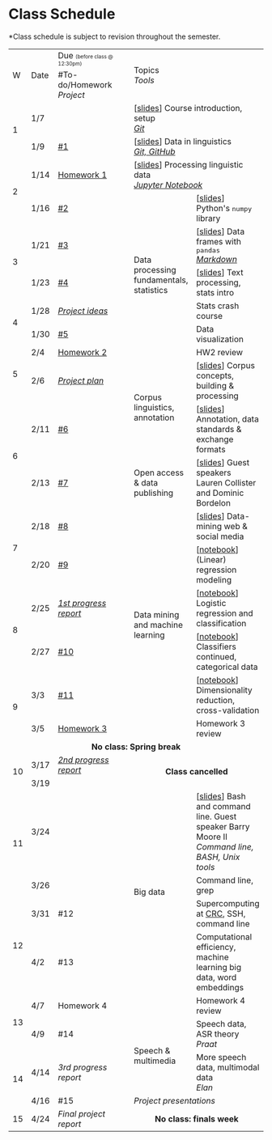 # Class Schedule

*Class schedule is subject to revision throughout the semester.

<table class="grey" style="table-layout: fixed;">

<colgroup>
<col style="width: 32px;"/>
<col style="width: 45px;"/>
<col style="width: 200px;"/>
<col style="width: 100px;"/>
<col />
</colgroup>

<tbody>
<tr>
<td class="greyout" rowspan="2">W</td>
<td class="greyout" rowspan="2">Date</td>
<td class="greyout">Due <font size="1">(before class @ 12:30pm)</font></td>
<td class="greyout" rowspan="2" colspan="2">Topics <div class="right"><i>Tools</i></div></td>
</tr>

<tr>
<td class="greyout">#To-do/Homework <div class="right"><i>Project</i></div></td>
</tr>

<!-- <tr><td colspan="5" class="blank"></td></tr> -->

<tr>
<td rowspan="2">1</td>
<td>1/7</td>
<td></td>
<td colspan="2"> [<a href="Slides/lecture1.pdf">slides</a>] Course introduction, setup
<div class="right"><i><a href="resources.md#git">Git</a></i></div>
</td>
</tr>

<tr>
<td>1/9</td>
<td><a href="todo.md#todo1">#1</a></td>
<td colspan="2"> [<a href="Slides/lecture2.pdf">slides</a>] Data in linguistics
<div class="right"><i><a href="resources.md#git">Git, GitHub</a></i></div>
</td>
</tr>

<tr>
<td rowspan="2">2</td>
<td>1/14</td>
<td><a href="Homeworks/hw1.md">Homework 1</a></td>
<td colspan="2"> [<a href="Slides/lecture3.pdf">slides</a>] Processing linguistic data
<div class="right"><i><a href="resources.md#jupyter">Jupyter Notebook</a></i></div>
</td>
</tr>

<tr>
<td>1/16</td>
<td><a href="todo.md#todo2">#2</a></td>
<td rowspan="6">Data processing fundamentals, statistics</td>
<td>[<a href="Slides/lecture4.pdf">slides</a>] Python's <tt>numpy</tt> library</td>
</tr>

<tr>
<td rowspan="2">3</td>
<td>1/21</td>
<td><a href="todo.md#todo3">#3</a></td>
<!-- -->
<td>[<a href="Slides/lecture5-starr.pdf">slides</a>] Data frames with <tt>pandas</tt>
<div class="right"><i><a href="resources.md#markdown">Markdown</a></i></div>
</td>
</tr>

<tr>
<td>1/23</td>
<td><a href="todo.md#todo4">#4</a></td>
<!-- -->
<td>[<a href="Slides/lecture6.pdf">slides</a>] Text processing, stats intro
</td>
</tr>

<tr>
<td rowspan="2">4</td>
<td>1/28</td>
<td><div class="right"><i><a href="project.md#ideas">Project ideas</a></i></div></td>
<!-- -->
<td>Stats crash course</td>
</tr>

<tr>
<td>1/30</td>
<td><a href="todo.md#todo5">#5</a></td>
<!-- -->
<td>Data visualization
</td>
</tr>

<tr>
<td rowspan="2">5</td>
<td>2/4</td>
<td><a href="Homeworks/hw2.md">Homework 2</a></td>
<!-- -->
<td>HW2 review</td>
</tr>

<tr>
<td>2/6</td>
<td><div class="right"><i><a href="project.md#plan">Project plan</a></i></div></td>
<td rowspan="2">Corpus linguistics, annotation</td>
<td>[<a href="Slides/lecture7.pdf">slides</a>] Corpus concepts, building &amp; processing</td>
</tr>

<tr>
<td rowspan="2">6</td>
<td>2/11</td>
<td><a href="todo.md#todo6">#6</a></td>
<!-- -->
<td>[<a href="Slides/lecture8.pdf">slides</a>] Annotation, data standards &amp; exchange formats</td>
</tr>

<tr>
<td>2/13</td>
<td><a href="todo.md#todo7">#7</a></td>
<td>Open access &amp; data publishing</td>
<td>[<a href="Slides/Data Sharing For Linguists.pdf">slides</a>] Guest speakers Lauren Collister and Dominic Bordelon</td>
</tr>

<tr>
<td rowspan="2">7</td>
<td>2/18</td>
<td><a href="todo.md#todo8">#8</a></td>
<td rowspan="6">Data mining and machine learning</td>
<td>[<a href="Slides/lecture9.pdf">slides</a>] Data-mining web &amp; social media</td>
</tr>


<tr>
<td>2/20</td>
<td><a href="todo.md#todo9">#9</a></td>
<!-- -->
<td>[<a href="Notebooks/regression_intro.ipynb">notebook</a>] (Linear) regression modeling</td>
</tr>


<tr>
<td rowspan="2">8</td>
<td>2/25</td>
<td><div class="right"><i><a href="project.md#prog1">1st progress report</a></i></div></td>
<!-- -->
<td>[<a href="Notebooks/regression_pt2.ipynb">notebook</a>] Logistic regression and classification</td>
</tr>

<tr>
<td>2/27</td>
<td><a href="todo.md#todo10">#10</a></td>
<!-- -->
<td>[<a href="Notebooks/Classification_and_Categorical_Data.ipynb">notebook</a>] Classifiers continued, categorical data</td>
</tr>

<tr>
<td rowspan="2">9</td>
<td>3/3</td>
<td><a href="todo.md#todo11">#11</a></td>
<!-- -->
<td>[<a href="Notebooks/addressing_overfitting.ipynb">notebook</a>] Dimensionality reduction, cross-validation</td>
</tr>

<tr>
<td>3/5</td>
<td><a href="Homeworks/hw3.md">Homework 3</a></td>
<!-- -->
<td>Homework 3 review</td>
</tr>

<tr>
<td colspan="5" class="greyout" align="center"><b>No class: Spring break</b></td>
</tr>

<tr>
<td rowspan="2">10</td>
<td>3/17</td>
<td><div class="right"><i><a href="project.md#prog2">2nd progress report</a></i></div></td>
<td rowspan="2" colspan="2" class="greyout" align="center"><b>Class cancelled</b></td>
</tr>

<tr>
<td>3/19</td>
<td></td>
<!-- -->
</tr>

<tr>
<td rowspan="2">11</td>
<td>3/24</td>
<td></td>
<td rowspan="4">Big data</td>
<td>[<a href="Slides/ling1340-2020s.pdf">slides</a>] Bash and command line. Guest speaker Barry Moore II <div class="right"><i>Command line, BASH, Unix tools</i></div></td>
 </tr>

<tr>
<td>3/26</td>
<td></td>
<!-- -->
<td>Command line, grep</td>
</tr>

<tr>
<td rowspan="2">12</td>
<td>3/31</td>
<td>#12</td>
<!-- -->
<td>Supercomputing at <a href="https://crc.pitt.edu/">CRC</a>, SSH, command line</td>
</tr>

<tr>
<td>4/2</td>
<td>#13</td>
<!-- -->
<td>Computational efficiency, machine learning big data, word embeddings</td>
</tr>

<tr>
<td rowspan="2">13</td>
<td>4/7</td>
<td>Homework 4</td>
<td></td>
<td>Homework 4 review</td>
</tr>

<tr>
<td>4/9</td>
<td>#14</td>
<td rowspan="2">Speech &amp; multimedia</td>
<td>Speech data, ASR theory <div class="right"><i>Praat</i></div></td>
</tr>

<tr>
<td rowspan="2">14</td>
<td>4/14</td>
<td><div class="right"><i>3rd progress report</i></div></td>
<!-- -->
<td>More speech data, multimodal data
<div class="right"><i>Elan</i></div></td>
</tr>

<tr>
<td>4/16</td>
<td>#15</td>
<td colspan="2"><i>Project presentations</i></td>
<!-- -->
</tr>


<tr>
<td>15</td>
<td>4/24</td>
<td><div class="right"><i>Final project report</i></div></td>
<td class="greyout" align="center" colspan="2"><b>No class: finals week</b></td>
</tr>

</tbody>
</table>
